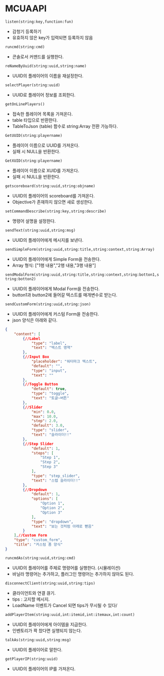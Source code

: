 # MCUAAPI

```listen(string:key,function:fun)```

 - 감청기 등록하기
 - 유효하지 않은 key가 입력되면 등록하지 않음
 
```runcmd(string:cmd)```

 - 콘솔로서 커맨드를 실행한다.

```reNameByUuid(string:uuid,string:name)```

 - UUID의 플레이어의 이름을 재설정한다.

```selectPlayer(string:uuid)```

 - UUID로 플레이어 정보를 조회한다.

```getOnLinePlayers()```

 - 접속한 플레이어 목록을 가져온다.
 - table 타입으로 반환한다.
 - TableToJson (table) 함수로 string:Array 전환 가능하다.

```GetUUID(string:playername)```

 - 플레이어 이름으로 UUID를 가져온다.
 - 실패 시 NULL을 반환한다.

```GetXUID(string:playername)```

 - 플레이어 이름으로 XUID를 가져온다.
 - 실패 시 NULL을 반환한다.

```getscoreboard(string:uuid,string:objname)```

 - UUID의 플레이어의 scoreboard를 가져온다.
 - Objective가 존재하지 않으면 새로 생성한다.

```setCommandDescribe(string:key,string:describe)```

 - 명령어 설명을 설정한다.

```sendText(string:uuid,string:msg)```
 
 - UUID의 플레이어에게 메시지를 보낸다.

```sendSimpleForm(string:uuid,string:title,string:context,string:Array)```

 - UUID의 플레이어에게 Simple Form을 전송한다.
 - Array 형식: ["1행 내용","2행 내용,"3행 내용"]

```sendModalForm(string:uuid,string:title,string:context,string:botton1,string:botton2)```

 - UUID의 플레이어에게 Modal Form을 전송한다.
 - button1과 button2에 들어갈 텍스트를 매개변수로 받는다.

```sendCustomForm(string:uuid,string:json)```

 - UUID의 플레이어에게 커스텀 Form을 전송한다.
 - json 양식은 아래와 같다.
``` json
{
	"content": [
		{//Label
			"type": "label",
			"text": "텍스트 영역"
		},
		{//Input Box
			"placeholder": "워터마크 텍스트",
			"default": "",
			"type": "input",
			"text": ""
		},
		{//Toggle Button
			"default": true,
			"type": "toggle",
			"text": "토글~버튼"
		},
		{//Slider
			"min": 0.0,
			"max": 10.0,
			"step": 2.0,
			"default": 3.0,
			"type": "slider",
			"text": "슬라이더!!"
		},
		{//Step Slider
			"default": 1,
			"steps": [
				"Step 1",
				"Step 2",
				"Step 3"
			],
			"type": "step_slider",
			"text": "스텝 슬라이더!!"
		},
		{//Dropdown
			"default": 1,
			"options": [
				"Option 1",
				"Option 2",
				"Option 3"
			],
			"type": "dropdown",
			"text": "보는 것처럼 아래로 뻗음"
		}
	],//Custom Form
	"type": "custom_form",
	"title": "커스텀 폼 양식"
}
```

```runcmdAs(string:uuid,string:cmd)```

 - UUID의 플레이어를 주체로 명령어를 실행한다. (시뮬레이션)
 - 바닐라 명령어는 추가하고, 플러그인 명령어는 추가하지 않아도 된다.

```disconnectClient(string:uuid,string:tips)```

 - 클라이언트와 연결 끊기.
 - tips : 고지할 메시지.
 - LoadName 이벤트가 Cancel 되면 tips가 무시될 수 있다/

```addPlayerItem(string:uuid,int:itemid,int:itemaux,int:count)```

 - UUID의 플레이어에게 아이템을 지급한다.
 - 인벤토리가 꽉 찼다면 실행되지 않는다.


```talkAs(string:uuid,string:msg)```

 - UUID의 플레이어로 말한다.

```getPlayerIP(string:uuid)```

 - UUID의 플레이어의 IP를 가져온다.
